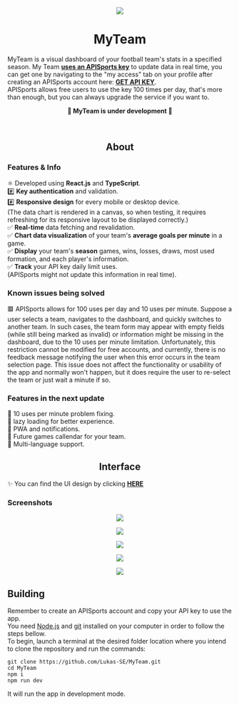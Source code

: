<p align="center">
  <img src="https://i.imgur.com/oWZadY7.png">
</p>
<h1 align="center">
  MyTeam
</h1>

MyTeam is a visual dashboard of your football team's stats in a specified season. My Team <ins><b>uses an APISports key</b></ins> to update data in real time, you can get one by navigating to the "my access" tab on your profile after creating an APISports account here: <ins><b>[GET API KEY](https://dashboard.api-football.com/login)</b></ins>.  
APISports allows free users to use the key 100 times per day, that's more than enough, but you can always upgrade the service if you want to.

<p align="center"><b>🚧 MyTeam is under development 🚧</b></p>
<br/>

<h2 align="center">
  About
</h2>

### Features & Info
⚛️ Developed using **React.js** and **TypeScript**.  
#️⃣ **Key authentication** and validation.  
#️⃣ **Responsive design** for every mobile or desktop device.  
(The data chart is rendered in a canvas, so when testing, it requires refreshing for its responsive layout to be displayed correctly.)  
✅ **Real-time** data fetching and revalidation.  
✅ **Chart data visualization** of your team's **average goals per minute** in a game.  
✅ **Display** your team's **season** games, wins, losses, draws, most used formation, and each player's information.  
✅ **Track** your API key daily limit uses.  
(APISports might not update this information in real time).  

### Known issues being solved
🟥 APISports allows for 100 uses per day and 10 uses per minute. Suppose a user selects a team, navigates to the dashboard, and quickly switches to another team. In such cases, the team form may appear with empty fields (while still being marked as invalid) or information might be missing in the dashboard, due to the 10 uses per minute limitation. Unfortunately, this restriction cannot be modified for free accounts, and currently, there is no feedback message notifying the user when this error occurs in the team selection page. This issue does not affect the functionality or usability of the app and normally won't happen, but it does require the user to re-select the team or just wait a minute if so.  

### Features in the next update
🧰 10 uses per minute problem fixing.  
🔄 lazy loading for better experience.  
🚧 PWA and notifications.  
🚧 Future games callendar for your team.  
🚧 Multi-language support.  

<h2 align="center">
  Interface
</h2>

✨ You can find the UI design by clicking <ins><b>[HERE](https://www.figma.com/file/LjRNyD8ZrlZjwaE7oJB0GO/Meu-time?type=design&node-id=0%3A1&t=4B7bRXV7ZV1f5NbX-1)</b></ins>
### Screenshots
<p align="center">
  <img src="https://i.imgur.com/VSfoMOg.png">
</p>
<p align="center">
  <img src="https://i.imgur.com/a1tlQoB.png">
</p>
<p align="center">
  <img src="https://i.imgur.com/VuEbmyd.png">
</p>
<p align="center">
  <img src="https://i.imgur.com/y8AKYM4.png">
</p>
<p align="center">
  <img src="https://i.imgur.com/KmbQD49.png">
</p>

## Building

Remember to create an APISports account and copy your API key to use the app.  
You need [Node.js](https://nodejs.org/en) and [git](https://git-scm.com/downloads) installed on your computer in order to follow the steps bellow.  
To begin, launch a terminal at the desired folder location where you intend to clone the repository and run the commands:  
```
git clone https://github.com/Lukas-SE/MyTeam.git
cd MyTeam
npm i
npm run dev
```

It will run the app in development mode.<br/>